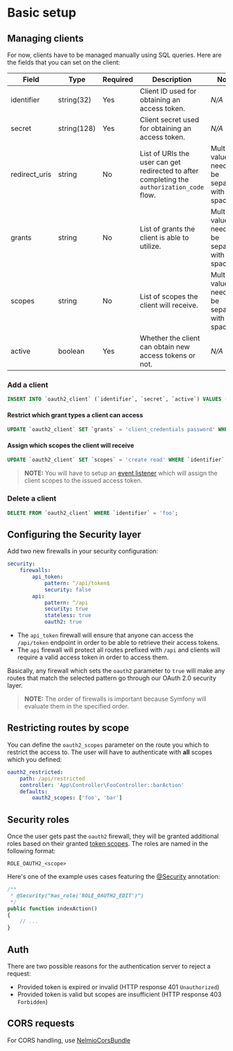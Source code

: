 # Basic setup

## Managing clients

For now, clients have to be managed manually using SQL queries. Here are the fields that you can set on the client:

| Field | Type | Required | Description | Notes |
| --- | --- | --- | --- | --- |
| identifier | string(32) | Yes | Client ID used for obtaining an access token. | *N/A* |
| secret | string(128) | Yes | Client secret used for obtaining an access token. | *N/A* |
| redirect_uris | string | No | List of URIs the user can get redirected to after completing the `authorization_code` flow. | Multiple values need to be separated with a space. |
| grants | string | No | List of grants the client is able to utilize. | Multiple values need to be separated with a space. |
| scopes | string | No | List of scopes the client will receive. | Multiple values need to be separated with a space. |
| active | boolean | Yes | Whether the client can obtain new access tokens or not. | *N/A* |

### Add a client

```sql
INSERT INTO `oauth2_client` (`identifier`, `secret`, `active`) VALUES ('foo', 'bar', 1);
```

#### Restrict which grant types a client can access

```sql
UPDATE `oauth2_client` SET `grants` = 'client_credentials password' WHERE `identifier` = 'foo';
```

#### Assign which scopes the client will receive

```sql
UPDATE `oauth2_client` SET `scopes` = 'create read' WHERE `identifier` = 'foo';
```

> **NOTE:** You will have to setup an [event listener](controlling-token-scopes.md#listener) which will assign the client scopes to the issued access token.

### Delete a client

```sql
DELETE FROM `oauth2_client` WHERE `identifier` = 'foo';
```

## Configuring the Security layer

Add two new firewalls in your security configuration:

```yaml
security:
    firewalls:
        api_token:
            pattern: ^/api/token$
            security: false
        api:
            pattern: ^/api
            security: true
            stateless: true
            oauth2: true
```

* The `api_token` firewall will ensure that anyone can access the `/api/token` endpoint in order to be able to retrieve their access tokens.
* The `api` firewall will protect all routes prefixed with `/api` and clients will require a valid access token in order to access them.

Basically, any firewall which sets the `oauth2` parameter to `true` will make any routes that match the selected pattern go through our OAuth 2.0 security layer.

> **NOTE:** The order of firewalls is important because Symfony will evaluate them in the specified order.

## Restricting routes by scope

You can define the `oauth2_scopes` parameter on the route you which to restrict the access to. The user will have to authenticate with **all** scopes which you defined:

```yaml
oauth2_restricted:
    path: /api/restricted
    controller: 'App\Controller\FooController::barAction'
    defaults:
        oauth2_scopes: ['foo', 'bar']
``` 

## Security roles

Once the user gets past the `oauth2` firewall, they will be granted additional roles based on their granted [token scopes](controlling-token-scopes.md). The roles are named in the following format:

```
ROLE_OAUTH2_<scope>
```

Here's one of the example uses cases featuring the [@Security](https://symfony.com/doc/current/bundles/SensioFrameworkExtraBundle/annotations/security.html) annotation:

```php
/**
 * @Security("has_role('ROLE_OAUTH2_EDIT')")
 */
public function indexAction()
{
    // ...
}
```

## Auth

There are two possible reasons for the authentication server to reject a request:
- Provided token is expired or invalid (HTTP response 401 `Unauthorized`)
- Provided token is valid but scopes are insufficient (HTTP response 403 `Forbidden`)

## CORS requests

For CORS handling, use [NelmioCorsBundle](https://github.com/nelmio/NelmioCorsBundle)
